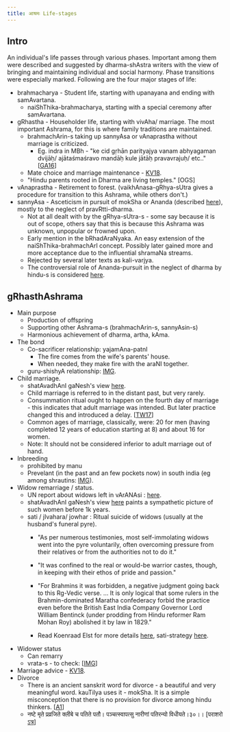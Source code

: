 ```yaml
---
title: आश्रमः Life-stages
---
```

  

## Intro

An individual's life passes through various phases. Important among them were described and suggested by dharma-shAstra writers with the view of bringing and maintaining individual and social harmony. Phase transitions were especially marked. Following are the four major stages of life: 

  

- brahmacharya - Student life, starting with upanayana and ending with samAvartana.
    - naiShThika-brahmacharya, starting with a special ceremony after samAvartana.
- gRhastha - Householder life, starting with vivAha/ marriage. The most important Ashrama, for this is where family traditions are maintained. 
    - brahmachArin-s taking up sannyAsa or vAnaprastha without marriage is criticized.
        - Eg. indra in MBh - "ke cid gṛhān parityajya vanam abhyagaman dvijāḥ/ ajātaśmaśravo mandāḥ kule jātāḥ pravavrajuḥ/ etc.." \[[GA16](https://twitter.com/GhorAngirasa/status/756753649888481281)\]
    - Mate choice and marriage maintenance - [KV18](https://kashcidvipashcit.wordpress.com/2018/04/08/marriage-advice-for-hindu-snataka-s/).
    - "Hindu parents rooted in Dharma are living temples." \[OGS\]
- vAnaprastha - Retirement to forest. (vaikhAnasa-gRhya-sUtra gives a procedure for transition to this Ashrama, while others don't.)
- sannyAsa - Asceticism in pursuit of mokSha or Ananda (described [here](../tattvam/purushaartha.md)), mostly to the neglect of pravRtti-dharma.
    - Not at all dealt with by the gRhya-sUtra-s - some say because it is out of scope, others say that this is because this Ashrama was unknown, unpopular or frowned upon.
    - Early mention in the bRhadAraNyaka. An easy extension of the naiShThika-brahmachArI concept. Possibly later gained more and more acceptance due to the influential shramaNa streams.
    - Rejected by several later texts as kali-varjya.
    - The controversial role of Ananda-pursuit in the neglect of dharma by hindu-s is considered [here](../tattvam/purushaartha.md).

## gRhasthAshrama

- Main purpose
    - Production of offspring
    - Supporting other Ashrama-s (brahmachArin-s, sannyAsin-s)
    - Harmonious achievement of dharma, artha, kAma.
- The bond
    - Co-sacrificer relationship: yajamAna-patnI
        - The fire comes from the wife's parents' house.
        - When needed, they make fire with the araNI together.
    - guru-shishyA relationship: [IMG](https://imgur.com/SrLfzQd).
- Child marriage.
    - shatAvadhAnI gaNesh's view [here](https://www.youtube.com/watch?v=kXustFOkOr4&feature=em-uploademail).
    - Child marriage is referred to in the distant past, but very rarely.
    - Consummation ritual ought to happen on the fourth day of marriage - this indicates that adult marriage was intended. But later practice changed this and introduced a delay. \[[TW17](https://twitter.com/kashcit/status/849856736110362624)\]
    - Common ages of marriage, classically, were: 20 for men (having completed 12 years of education starting at 8) and about 16 for women.
    - Note: It should not be considered inferior to adult marriage out of hand.
- Inbreeding
    - prohibited by manu
    - Prevelant (in the past and an few pockets now) in south india (eg among shrautins: [IMG](https://imgur.com/9mKPIOJ)).
- Widow remarriage / status.
    - UN report about widows left in vArANAsi : [here](https://www.youtube.com/watch?v=_SxPv5aQP0c).
    - shatAvadhAnI gaNesh's view [here](https://www.youtube.com/watch?v=kXustFOkOr4&feature=em-uploademail) paints a sympathetic picture of such women before 1k years.
    - sati / jIvahara/ jowhar : Ritual suicide of widows (usually at the husband's funeral pyre).
        - "As per numerous testimonies, most self-immolating widows went into the pyre voluntarily, often overcoming pressure from their relatives or from the authorities not to do it."
        - "It was confined to the real or would-be warrior castes, though, in keeping with their ethos of pride and passion."
        - "For Brahmins it was forbidden, a negative judgment going back to this Rg-Vedic verse. ... It is only logical that some rulers in the Brahmin-dominated Maratha confederacy forbid the practice even before the British East India Company Governor Lord William Bentinck (under prodding from Hindu reformer Ram Mohan Roy) abolished it by law in 1829."  
            
        - Read Koenraad Elst for more details [here](http://www.hinduhumanrights.info/sati-and-hinduism/), sati-strategy [here](https://bharatabharati.wordpress.com/2016/03/24/the-sati-strategy-koenraad-elst/).
- Widower status
    - Can remarry
    - vrata-s - to check: \[[IMG](https://imgur.com/MTx97Wm)\]
- Marriage advice - [KV18](https://kashcidvipashcit.wordpress.com/2018/04/08/marriage-advice-for-hindu-snataka-s/).
- Divorce
    - There is an ancient sanskrit word for divorce - a beautiful and very meaningful word. kauTilya uses it - mokSha. It is a simple misconception that there is no provision for divorce among hindu thinkers. \[[A1](http://www.yourarticlelibrary.com/marriage/comprehensive-essay-on-divorce-in-india/4370/)\]
    - नष्टे मृते प्रव्रजिते क्लीबे च पतिते पतौ। पञ्चत्स्वापत्सु नारीणां पतिरन्यो विधीयते।३०।। \[पराशरो [ऽत्र](https://archive.org/stream/ParasharaSmriti/SriParasharaSmrithiPdf#page/n35/mode/2up/search/%E0%A5%A9%E0%A5%A6)\]
